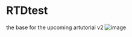 # RTDtest
the base for the upcoming artutorial v2
![image](https://api.travis-ci.com/fareszr/RTDtest.svg?branch=master)

